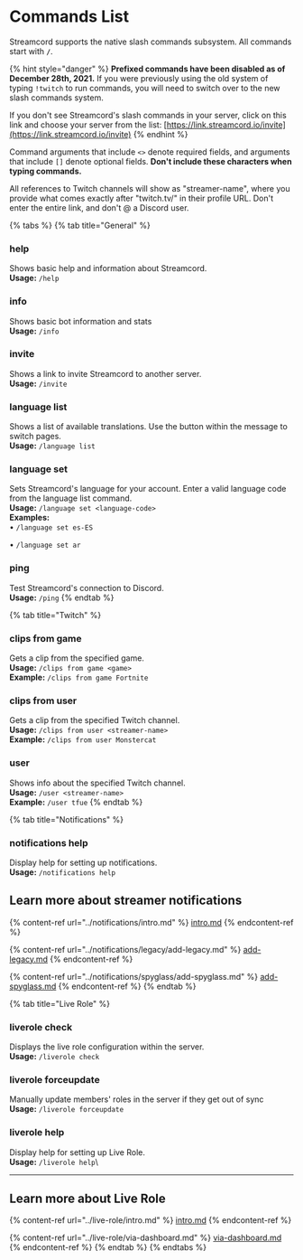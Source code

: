 # Commands List

Streamcord supports the native slash commands subsystem. All commands start with **`/`**.

{% hint style="danger" %}
**Prefixed commands have been disabled as of December 28th, 2021.** If you were previously using the old system of typing `!twitch` to run commands, you will need to switch over to the new slash commands system.

If you don't see Streamcord's slash commands in your server, click on this link and choose your server from the list: [https://link.streamcord.io/invite](https://link.streamcord.io/invite)
{% endhint %}

Command arguments that include `<>` denote required fields, and arguments that include `[]` denote optional fields. **Don't include these characters when typing commands.**

All references to Twitch channels will show as "streamer-name", where you provide what comes exactly after "twitch.tv/" in their profile URL. Don't enter the entire link, and don't @ a Discord user.

{% tabs %}
{% tab title="General" %}
### help

Shows basic help and information about Streamcord.\
**Usage:** `/help`

### info

Shows basic bot information and stats\
**Usage:** `/info`

### invite

Shows a link to invite Streamcord to another server.\
**Usage:** `/invite`

### language list

Shows a list of available translations. Use the button within the message to switch pages.\
**Usage:** `/language list`

### language set

Sets Streamcord's language for your account. Enter a valid language code from the language list command.\
**Usage:** `/language set <language-code>`\
**Examples:**\
• `/language set es-ES`

• `/language set ar`

### ping&#x20;

Test Streamcord's connection to Discord.\
**Usage:** `/ping`
{% endtab %}

{% tab title="Twitch" %}
### clips from game

Gets a clip from the specified game.\
**Usage:** `/clips from game <game>`\
**Example:** `/clips from game Fortnite`

### clips from user

Gets a clip from the specified Twitch channel.\
**Usage:** `/clips from user <streamer-name>`\
**Example:** `/clips from user Monstercat`

### user

Shows info about the specified Twitch channel.\
**Usage:** `/user <streamer-name>`\
**Example:** `/user tfue`
{% endtab %}

{% tab title="Notifications" %}
### notifications help

Display help for setting up notifications.\
**Usage:** `/notifications help`

## Learn more about streamer notifications

{% content-ref url="../notifications/intro.md" %}
[intro.md](../notifications/intro.md)
{% endcontent-ref %}

{% content-ref url="../notifications/legacy/add-legacy.md" %}
[add-legacy.md](../notifications/legacy/add-legacy.md)
{% endcontent-ref %}

{% content-ref url="../notifications/spyglass/add-spyglass.md" %}
[add-spyglass.md](../notifications/spyglass/add-spyglass.md)
{% endcontent-ref %}
{% endtab %}

{% tab title="Live Role" %}
### liverole check

Displays the live role configuration within the server.\
**Usage:** `/liverole check`

### liverole forceupdate

Manually update members' roles in the server if they get out of sync\
**Usage:** `/liverole forceupdate`

### liverole help

Display help for setting up Live Role.\
**Usage:** `/liverole help`\
****

## Learn more about Live Role

{% content-ref url="../live-role/intro.md" %}
[intro.md](../live-role/intro.md)
{% endcontent-ref %}

{% content-ref url="../live-role/via-dashboard.md" %}
[via-dashboard.md](../live-role/via-dashboard.md)
{% endcontent-ref %}
{% endtab %}
{% endtabs %}













